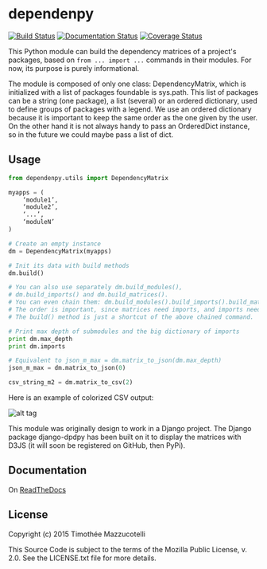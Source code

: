 dependenpy
=======

[![Build Status](https://travis-ci.org/Pawamoy/dependenpy.svg?branch=master)](https://travis-ci.org/Pawamoy/dependenpy)
[![Documentation Status](https://readthedocs.org/projects/dependenpy/badge/?version=latest)](https://readthedocs.org/projects/dependenpy/?badge=latest)
[![Coverage Status](https://coveralls.io/repos/Pawamoy/dependenpy/badge.svg?branch=master)](https://coveralls.io/r/Pawamoy/dependenpy?branch=master)

This Python module can build the dependency matrices of a project's packages, based on `from ... import ...` commands in their modules. For now, its purpose is purely informational.

The module is composed of only one class: DependencyMatrix, which is initialized with a list of packages foundable is sys.path. This list of packages can be a string (one package), a list (several) or an ordered dictionary, used to define groups of packages with a legend. We use an ordered dictionary because it is important to keep the same order as the one given by the user. On the other hand it is not always handy to pass an OrderedDict instance, so in the future we could maybe pass a list of dict.

Usage
-----

```python
from dependenpy.utils import DependencyMatrix

myapps = (
    ‘module1’,
    ‘module2’,
    ‘...’,
    ‘moduleN’
)

# Create an empty instance
dm = DependencyMatrix(myapps)

# Init its data with build methods
dm.build()

# You can also use separately dm.build_modules(),
# dm.build_imports() and dm.build_matrices().
# You can even chain them: dm.build_modules().build_imports().build_matrices().
# The order is important, since matrices need imports, and imports need modules.
# The build() method is just a shortcut of the above chained command.

# Print max depth of submodules and the big dictionary of imports
print dm.max_depth
print dm.imports

# Equivalent to json_m_max = dm.matrix_to_json(dm.max_depth)
json_m_max = dm.matrix_to_json(0)

csv_string_m2 = dm.matrix_to_csv(2)
```

Here is an example of colorized CSV output:

![alt tag](http://imageshack.com/a/img537/3731/myhqOU.png)



This module was originally design to work in a Django project.
The Django package django-dpdpy has been built on it to display the matrices with D3JS (it will soon be registered on GitHub, then PyPi).  


Documentation
-------------

On [ReadTheDocs](http://dependenpy.readthedocs.org/en/latest/index.html)


License
-------

Copyright (c) 2015 Timothée Mazzucotelli

This Source Code is subject to the terms of the Mozilla Public
License, v. 2.0. See the LICENSE.txt file for more details.

